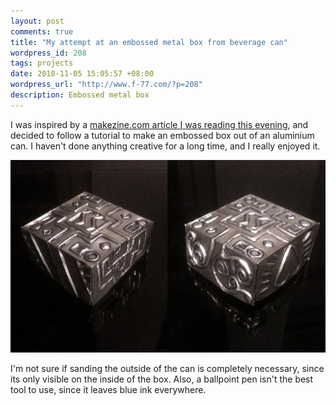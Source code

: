 ```yaml
---
layout: post
comments: true
title: "My attempt at an embossed metal box from beverage can"
wordpress_id: 208
tags: projects
date: 2010-11-05 15:05:57 +08:00
wordpress_url: "http://www.f-77.com/?p=208"
description: Embossed metal box
---
```

I was inspired by a [makezine.com article I was reading this evening](http://blog.makezine.com/archive/2010/11/how-to_embossed_metal_box_from_beve.html), and decided to follow a tutorial to make an embossed box out of an aluminium can. I haven't done anything creative for a long time, and I really enjoyed it.

<img class="lightbox" src="/images/posts/2010/11/box-small.jpg" alt="Embossed Aluminium Box" />

I'm not sure if sanding the outside of the can is completely necessary, since its only visible on the inside of the box. Also, a ballpoint pen isn't the best tool to use, since it leaves blue ink everywhere.

